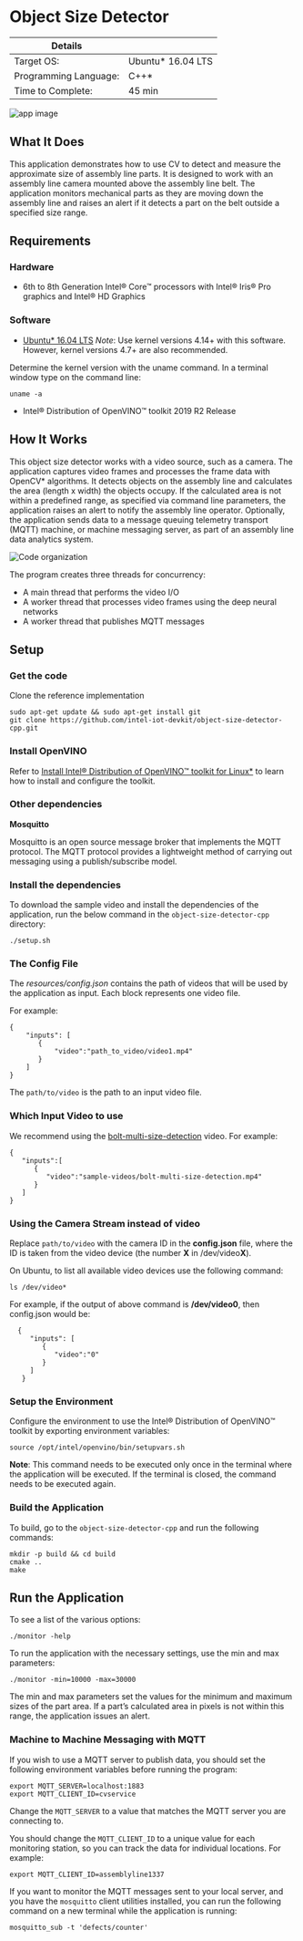 # Object Size Detector

| Details            |              |
|-----------------------|---------------|
| Target OS:            |  Ubuntu\* 16.04 LTS   |
| Programming Language: |  C++\* |
| Time to Complete:     |  45 min     |

![app image](./docs/images/object-size-detector.png)

## What It Does

 This application demonstrates how to use CV to detect and measure the approximate size of assembly line parts. It is designed to work with an assembly line camera mounted above the assembly line belt. The application monitors mechanical parts as they are moving down the assembly line and raises an alert if it detects a part on the belt outside a specified size range.

## Requirements

### Hardware
* 6th to 8th Generation Intel® Core™ processors with Intel® Iris® Pro graphics and Intel® HD Graphics

### Software
* [Ubuntu\* 16.04 LTS](http://releases.ubuntu.com/16.04/)
*Note*: Use kernel versions 4.14+ with this software. However, kernel versions 4.7+ are also recommended.

Determine the kernel version with the uname command. In a terminal window type on the command line:
```
uname -a
```
* Intel® Distribution of OpenVINO™ toolkit 2019 R2 Release

## How It Works

This object size detector works with a video source, such as a camera. The application captures video frames and processes the frame data with OpenCV* algorithms. It detects objects on the assembly line and calculates the area (length x width) the objects occupy. If the calculated area is not within a predefined range, as specified via command line parameters, the application raises an alert to notify the assembly line operator. Optionally, the application sends data to a message queuing telemetry transport (MQTT) machine, or machine messaging server, as part of an assembly line data analytics system.

![Code organization](./docs/images/arch3.png)

The program creates three threads for concurrency:

- A main thread that performs the video I/O
- A worker thread that processes video frames using the deep neural networks
- A worker thread that publishes MQTT messages

## Setup

### Get the code

Clone the reference implementation
```
sudo apt-get update && sudo apt-get install git
git clone https://github.com/intel-iot-devkit/object-size-detector-cpp.git
```

### Install OpenVINO

Refer to [Install Intel® Distribution of OpenVINO™ toolkit for Linux*](https://software.intel.com/en-us/articles/OpenVINO-Install-Linux) to learn how to install and configure the toolkit.

### Other dependencies

**Mosquitto**<br>

Mosquitto is an open source message broker that implements the MQTT protocol. The MQTT protocol provides a lightweight method of carrying out messaging using a publish/subscribe model.

### Install the dependencies

To download the sample video and install the dependencies of the application, run the below command in the `object-size-detector-cpp` directory:
```
./setup.sh
```
### The Config File

The _resources/config.json_ contains the path of videos that will be used by the application as input. Each block represents one video file.

For example:
   ```
   {
       "inputs": [
          {
              "video":"path_to_video/video1.mp4"
          }
       ]
   }
   ```

The `path/to/video` is the path to an input video file.

### Which Input Video to use

We recommend using the [bolt-multi-size-detection](https://github.com/intel-iot-devkit/sample-videos/blob/master/bolt-multi-size-detection.mp4) video. For example:

```
{
   "inputs":[
      {
         "video":"sample-videos/bolt-multi-size-detection.mp4"
      }
   ]
}
```

### Using the Camera Stream instead of video

Replace `path/to/video` with the camera ID in the **config.json** file, where the ID is taken from the video device (the number **X** in /dev/video**X**).

On Ubuntu, to list all available video devices use the following command:

```
ls /dev/video*
```

For example, if the output of above command is __/dev/video0__, then config.json would be:

```
  {
     "inputs": [
        {
           "video":"0"
        }
     ]
   }
```


### Setup the Environment

Configure the environment to use the Intel® Distribution of OpenVINO™ toolkit by exporting environment variables:

```
source /opt/intel/openvino/bin/setupvars.sh
```

__Note__: This command needs to be executed only once in the terminal where the application will be executed. If the terminal is closed, the command needs to be executed again.

### Build the Application

To build, go to the `object-size-detector-cpp` and run the following commands:

```
mkdir -p build && cd build
cmake ..
make
```

## Run the Application

To see a list of the various options:
```
./monitor -help
```

To run the application with the necessary settings, use the min and max parameters:
```
./monitor -min=10000 -max=30000
```

The min and max parameters set the values for the minimum and maximum sizes of the part area. If a part’s calculated area in pixels is not within this range, the application issues an alert.

### Machine to Machine Messaging with MQTT

If you wish to use a MQTT server to publish data, you should set the following environment variables before running the program:
```
export MQTT_SERVER=localhost:1883
export MQTT_CLIENT_ID=cvservice
```

Change the `MQTT_SERVER` to a value that matches the MQTT server you are connecting to.

You should change the `MQTT_CLIENT_ID` to a unique value for each monitoring station, so you can track the data for individual locations. For example:

```
export MQTT_CLIENT_ID=assemblyline1337
```

If you want to monitor the MQTT messages sent to your local server, and you have the `mosquitto` client utilities installed, you can run the following command on a new terminal while the application is running:
```
mosquitto_sub -t 'defects/counter'
```
